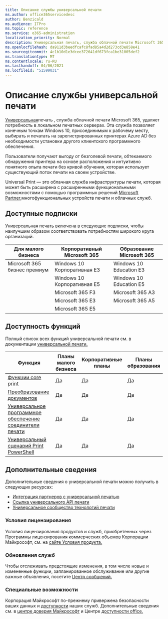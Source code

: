 ```yaml
---
title: Описание службы универсальной печати
ms.author: office365servicedesc
author: Benzicald
ms.audience: ITPro
ms.topic: reference
ms.service: o365-administration
localization_priority: Normal
description: Универсальная печать, служба облачной печати Microsoft 365, устраняет потребность в локальном сервере печати.
ms.openlocfilehash: da911d3beedfcafc8fad85a4d2d273cd3e858e41
ms.sourcegitcommit: 4c1b10d1e3dcee372641df673fca1be31005def2
ms.translationtype: MT
ms.contentlocale: ru-RU
ms.lasthandoff: 04/06/2021
ms.locfileid: "51599031"
---
```

# <a name="universal-print-service-description"></a>Описание службы универсальной печати

[Универсальная](https://www.microsoft.com/microsoft-365/windows/universal-print)печать , служба облачной печати Microsoft 365, удаляет потребность в локальном печатных серверах. Эта служба позволяет конечным точкам Windows 10, присоединимым к рабочему месту, выбирать и печатать на зарегистрированных принтерах Azure AD без необходимости установки другого клиентского программного обеспечения.

Пользователи получают выгоду от безголевой печати, обтекаемого обнаружения принтера на основе расположения и интуитивно понятного опыта печати без кривой обучения, которая использует существующий поток печати на своем устройстве.

Universal Print — это облачная служба инфраструктуры печати, которая может быть расширена с расширенными функциональными возможностями с помощью программных решений [Microsoft Partner,](/universal-print/fundamentals/universal-print-partner-integrations)многофункциональных устройств печати и облачных служб.

## <a name="available-subscriptions"></a>Доступные подписки

Универсальная печать включена в следующие подписки, чтобы наилучшим образом соответствовать потребностям широкого круга организаций.

| Для малого бизнеса                 | Корпоративный Microsoft 365     | Образование Microsoft 365 |
|--------------------------------|------------------------------|-------------------------|
| Microsoft 365 бизнес премиум | Windows 10 Корпоративная E3     | Windows 10 Education E3 |
|                                | Windows 10 Корпоративная E5     | Windows 10 Education E5 |
|                                | Microsoft 365 F3             | Microsoft 365 A3        |
|                                | Microsoft 365 E3             | Microsoft 365 A5        |
|                                | Microsoft 365 E5             |                         |

## <a name="feature-availability"></a>Доступность функций

Полный список всех функций универсальной печати см. в документации [универсальной печати.](/universal-print/)

| Функция                                  | Планы малого бизнеса | Корпоративные планы | Планы образования |
|------------------------------------------|----------------------|------------------|-----------------|
| [Функции core print](/universal-print/)             | Да                  | Да              | Да             |
| [Преобразование документов](/universal-print/fundamentals/universal-print-document-conversion)                  | Да                  | Да              | Да             |
| [Универсальное программное обеспечение соединители печати](/universal-print/fundamentals/universal-print-connector-overview)   | Да                  | Да              | Да             |
| [Универсальный сценарий Print PowerShell](/universal-print/fundamentals/universal-print-powershell) | Да                  | Да              | Да             |

## <a name="learn-more"></a>Дополнительные сведения

Дополнительные сведения о универсальной печати можно получить в следующих ресурсах:

- [Интеграция партнеров с универсальной печатью](/universal-print/fundamentals/universal-print-partner-integrations)
- [Ссылка универсального API печати](/graph/universal-print-concept-overview)
- [Универсальное сообщество технологий печати](https://techcommunity.microsoft.com/t5/universal-print/ct-p/UniversalPrint)

### <a name="licensing-terms"></a>Условия лицензирования

Условия лицензирования продуктов и служб, приобретенных через Программы лицензирования коммерческих объемов Корпорации Майкрософт, см. на [сайте Условия продукта.](https://www.microsoft.com/licensing/terms/) 

### <a name="service-updates"></a>Обновления служб

Чтобы отслеживать предстоящие изменения, в том числе новые и измененные функции, запланированное обслуживание или другие важные объявления, посетите [Центр сообщений.](/microsoft-365/admin/manage/message-center)

### <a name="accessibility"></a>Специальные возможности

Корпорация Майкрософт по-прежнему привержена безопасности ваших данных и [доступности](https://www.microsoft.com/trust-center/compliance/accessibility) наших служб. Дополнительные сведения см. в [центре доверия Майкрософт](https://www.microsoft.com/trust-center) и Центре [доступности office.](https://support.microsoft.com/topic/office-accessibility-center-resources-for-people-with-disabilities-ecab0fcf-d143-4fe8-a2ff-6cd596bddc6d)